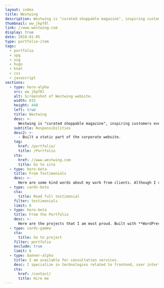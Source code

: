 ```yaml
---
layout: index
title: Westwing
description: Westwing is "curated shoppable magazine", inspiring customers every day with the newest trends, themes, stories, brands and products from the world of Home & Living. The website runs on Hexo, Netlify CMS, Netlify, and GitHub.
thumbnail: ww_jkpf8l
link: //www.westwing.com
display: true
date: 2010-01-05
type: portfolio-item
tags:
  - portfolio
  - spg
  - ssg
  - hugo
  - html
  - css
  - javascript
sections:
  - type: hero-alpha
    src: ww_jkpf8l
    alt: Screenshot of Westwing website.
    width: 815
    height: 448
    left: true
    title: Westwing
    desc: >-
      Westwing is "curated shoppable magazine", inspiring customers every day with the newest trends, themes, stories, brands and products from the world of Home & Living. The website runs on Hexo, Netlify CMS, Netlify, and GitHub.
    subtitle: Responsibilities
    desc2: >-
      - Built a static part of the corporate website.
    tag:
      href: /portfolio/
      title: /Portfolio
    cta:
      href: //www.westwing.com
      title: Go to site
  - type: hero-beta
    title: From Testimonials
    desc: >-
      Here are some kind words about my work from clients. Although I collaborated with clients from more than 10 countries, most of them come from **The United States**.
  - type: cards-beta
    cta:
      title: Read full testimonial
    filter: testimonials
    limit: 6
  - type: hero-beta
    title: From the Portfolio
    desc: >-
      Here are the projects that I am most proud. Built with **WordPress**, **Shopify**, **Jekyll**, and **Hugo**, among others.
  - type: cards-gamma
    cta:
      title: Go to project
    filter: portfolio
    exclude: true
    limit: 6
  - type: banner-alpha
    title: I am available for consultation services.
    desc: I specialize in technologies related to frontend, user interface, and web development.
    cta:
      href: /contact/
      title: Hire me
---
```

